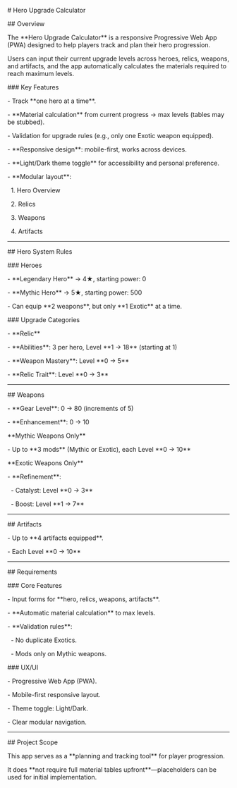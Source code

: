 \# Hero Upgrade Calculator



\## Overview

The \*\*Hero Upgrade Calculator\*\* is a responsive Progressive Web App (PWA) designed to help players track and plan their hero progression.  

Users can input their current upgrade levels across heroes, relics, weapons, and artifacts, and the app automatically calculates the materials required to reach maximum levels.



\### Key Features

\- Track \*\*one hero at a time\*\*.

\- \*\*Material calculation\*\* from current progress → max levels (tables may be stubbed).

\- Validation for upgrade rules (e.g., only one Exotic weapon equipped).

\- \*\*Responsive design\*\*: mobile-first, works across devices.

\- \*\*Light/Dark theme toggle\*\* for accessibility and personal preference.

\- \*\*Modular layout\*\*:  

&nbsp; 1. Hero Overview  

&nbsp; 2. Relics  

&nbsp; 3. Weapons  

&nbsp; 4. Artifacts  



---



\## Hero System Rules



\### Heroes

\- \*\*Legendary Hero\*\* → 4★, starting power: 0  

\- \*\*Mythic Hero\*\* → 5★, starting power: 500  

\- Can equip \*\*2 weapons\*\*, but only \*\*1 Exotic\*\* at a time.



\### Upgrade Categories

\- \*\*Relic\*\*  

\- \*\*Abilities\*\*: 3 per hero, Level \*\*1 → 18\*\* (starting at 1)  

\- \*\*Weapon Mastery\*\*: Level \*\*0 → 5\*\*  

\- \*\*Relic Trait\*\*: Level \*\*0 → 3\*\*



---



\## Weapons



\- \*\*Gear Level\*\*: 0 → 80 (increments of 5)  

\- \*\*Enhancement\*\*: 0 → 10  



\*\*Mythic Weapons Only\*\*  

\- Up to \*\*3 mods\*\* (Mythic or Exotic), each Level \*\*0 → 10\*\*  



\*\*Exotic Weapons Only\*\*  

\- \*\*Refinement\*\*:  

&nbsp; - Catalyst: Level \*\*0 → 3\*\*  

&nbsp; - Boost: Level \*\*1 → 7\*\*  



---



\## Artifacts

\- Up to \*\*4 artifacts equipped\*\*.  

\- Each Level \*\*0 → 10\*\*  



---



\## Requirements



\### Core Features

\- Input forms for \*\*hero, relics, weapons, artifacts\*\*.  

\- \*\*Automatic material calculation\*\* to max levels.  

\- \*\*Validation rules\*\*:  

&nbsp; - No duplicate Exotics.  

&nbsp; - Mods only on Mythic weapons.  



\### UX/UI

\- Progressive Web App (PWA).  

\- Mobile-first responsive layout.  

\- Theme toggle: Light/Dark.  

\- Clear modular navigation.  



---



\## Project Scope

This app serves as a \*\*planning and tracking tool\*\* for player progression.  

It does \*\*not require full material tables upfront\*\*—placeholders can be used for initial implementation.



